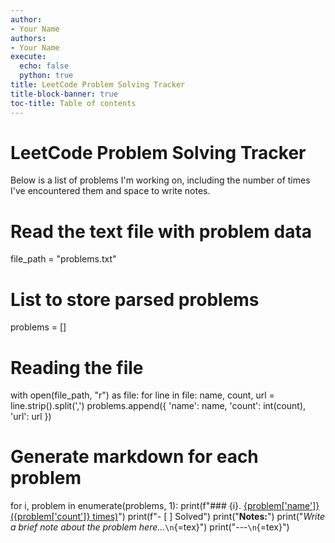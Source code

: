 ```yaml
---
author:
- Your Name
authors:
- Your Name
execute:
  echo: false
  python: true
title: LeetCode Problem Solving Tracker
title-block-banner: true
toc-title: Table of contents
---
```


# LeetCode Problem Solving Tracker

Below is a list of problems I'm working on, including the number of
times I've encountered them and space to write notes.

# Read the text file with problem data

file_path = "problems.txt"

# List to store parsed problems

problems = \[\]

# Reading the file

with open(file_path, "r") as file: for line in file: name, count, url =
line.strip().split(',') problems.append({ 'name': name, 'count':
int(count), 'url': url })

# Generate markdown for each problem

for i, problem in enumerate(problems, 1): print(f"### {i}.
[{problem\['name'\]} ({problem\['count'\]}
times)](%7Bproblem%5B'url'%5D%7D)") print(f"- \[ \] Solved")
print("**Notes:**") print("*Write a brief note about the problem
here...*`\n`{=tex}") print("---`\n`{=tex}")
